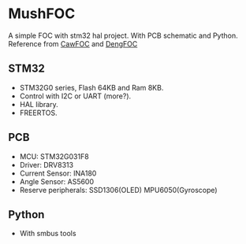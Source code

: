 # MushFOC
A simple FOC with stm32 hal project. With PCB schematic and Python.
Reference from [CawFOC](https://github.com/GUAIK-ORG/CawFOC) and [DengFOC](https://github.com/ToanTech/DengFOC_Lib)

## STM32
- STM32G0 series, Flash 64KB and Ram 8KB.
- Control with I2C or UART (more?).
- HAL library.
- FREERTOS.

## PCB
- MCU: STM32G031F8
- Driver: DRV8313
- Current Sensor: INA180
- Angle Sensor: AS5600
- Reserve peripherals: SSD1306(OLED) MPU6050(Gyroscope)

## Python
- With smbus tools